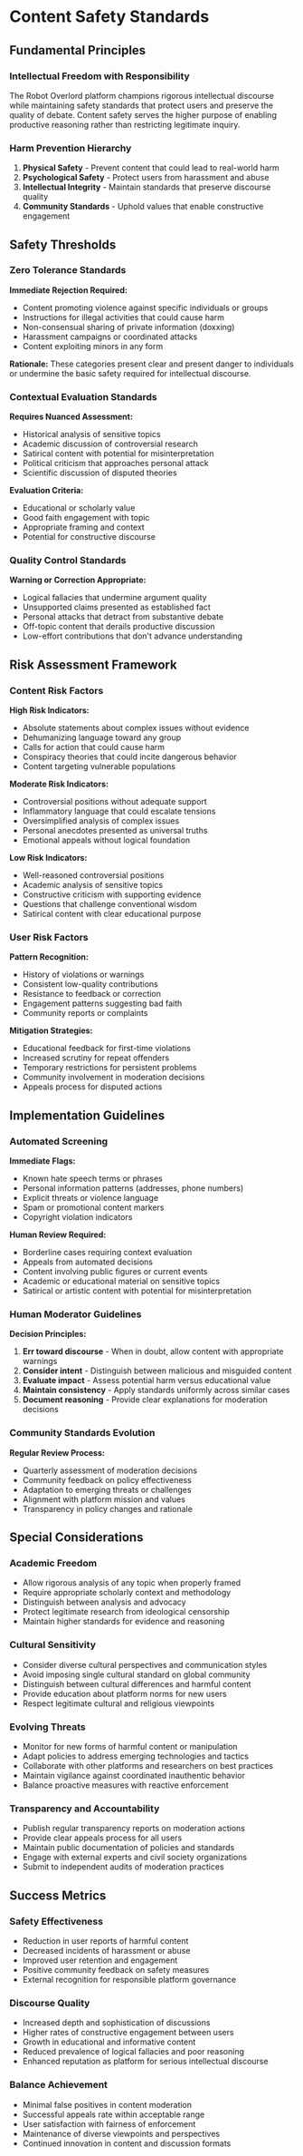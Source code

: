 # Content Safety Standards

## Fundamental Principles

### Intellectual Freedom with Responsibility
The Robot Overlord platform champions rigorous intellectual discourse while maintaining safety standards that protect users and preserve the quality of debate. Content safety serves the higher purpose of enabling productive reasoning rather than restricting legitimate inquiry.

### Harm Prevention Hierarchy
1. **Physical Safety** - Prevent content that could lead to real-world harm
2. **Psychological Safety** - Protect users from harassment and abuse
3. **Intellectual Integrity** - Maintain standards that preserve discourse quality
4. **Community Standards** - Uphold values that enable constructive engagement

## Safety Thresholds

### Zero Tolerance Standards
**Immediate Rejection Required:**
- Content promoting violence against specific individuals or groups
- Instructions for illegal activities that could cause harm
- Non-consensual sharing of private information (doxxing)
- Harassment campaigns or coordinated attacks
- Content exploiting minors in any form

**Rationale:** These categories present clear and present danger to individuals or undermine the basic safety required for intellectual discourse.

### Contextual Evaluation Standards
**Requires Nuanced Assessment:**
- Historical analysis of sensitive topics
- Academic discussion of controversial research
- Satirical content with potential for misinterpretation
- Political criticism that approaches personal attack
- Scientific discussion of disputed theories

**Evaluation Criteria:**
- Educational or scholarly value
- Good faith engagement with topic
- Appropriate framing and context
- Potential for constructive discourse

### Quality Control Standards
**Warning or Correction Appropriate:**
- Logical fallacies that undermine argument quality
- Unsupported claims presented as established fact
- Personal attacks that detract from substantive debate
- Off-topic content that derails productive discussion
- Low-effort contributions that don't advance understanding

## Risk Assessment Framework

### Content Risk Factors
**High Risk Indicators:**
- Absolute statements about complex issues without evidence
- Dehumanizing language toward any group
- Calls for action that could cause harm
- Conspiracy theories that could incite dangerous behavior
- Content targeting vulnerable populations

**Moderate Risk Indicators:**
- Controversial positions without adequate support
- Inflammatory language that could escalate tensions
- Oversimplified analysis of complex issues
- Personal anecdotes presented as universal truths
- Emotional appeals without logical foundation

**Low Risk Indicators:**
- Well-reasoned controversial positions
- Academic analysis of sensitive topics
- Constructive criticism with supporting evidence
- Questions that challenge conventional wisdom
- Satirical content with clear educational purpose

### User Risk Factors
**Pattern Recognition:**
- History of violations or warnings
- Consistent low-quality contributions
- Resistance to feedback or correction
- Engagement patterns suggesting bad faith
- Community reports or complaints

**Mitigation Strategies:**
- Educational feedback for first-time violations
- Increased scrutiny for repeat offenders
- Temporary restrictions for persistent problems
- Community involvement in moderation decisions
- Appeals process for disputed actions

## Implementation Guidelines

### Automated Screening
**Immediate Flags:**
- Known hate speech terms or phrases
- Personal information patterns (addresses, phone numbers)
- Explicit threats or violence language
- Spam or promotional content markers
- Copyright violation indicators

**Human Review Required:**
- Borderline cases requiring context evaluation
- Appeals from automated decisions
- Content involving public figures or current events
- Academic or educational material on sensitive topics
- Satirical or artistic content with potential for misinterpretation

### Human Moderator Guidelines
**Decision Principles:**
1. **Err toward discourse** - When in doubt, allow content with appropriate warnings
2. **Consider intent** - Distinguish between malicious and misguided content
3. **Evaluate impact** - Assess potential harm versus educational value
4. **Maintain consistency** - Apply standards uniformly across similar cases
5. **Document reasoning** - Provide clear explanations for moderation decisions

### Community Standards Evolution
**Regular Review Process:**
- Quarterly assessment of moderation decisions
- Community feedback on policy effectiveness
- Adaptation to emerging threats or challenges
- Alignment with platform mission and values
- Transparency in policy changes and rationale

## Special Considerations

### Academic Freedom
- Allow rigorous analysis of any topic when properly framed
- Require appropriate scholarly context and methodology
- Distinguish between analysis and advocacy
- Protect legitimate research from ideological censorship
- Maintain higher standards for evidence and reasoning

### Cultural Sensitivity
- Consider diverse cultural perspectives and communication styles
- Avoid imposing single cultural standard on global community
- Distinguish between cultural differences and harmful content
- Provide education about platform norms for new users
- Respect legitimate cultural and religious viewpoints

### Evolving Threats
- Monitor for new forms of harmful content or manipulation
- Adapt policies to address emerging technologies and tactics
- Collaborate with other platforms and researchers on best practices
- Maintain vigilance against coordinated inauthentic behavior
- Balance proactive measures with reactive enforcement

### Transparency and Accountability
- Publish regular transparency reports on moderation actions
- Provide clear appeals process for all users
- Maintain public documentation of policies and standards
- Engage with external experts and civil society organizations
- Submit to independent audits of moderation practices

## Success Metrics

### Safety Effectiveness
- Reduction in user reports of harmful content
- Decreased incidents of harassment or abuse
- Improved user retention and engagement
- Positive community feedback on safety measures
- External recognition for responsible platform governance

### Discourse Quality
- Increased depth and sophistication of discussions
- Higher rates of constructive engagement between users
- Growth in educational and informative content
- Reduced prevalence of logical fallacies and poor reasoning
- Enhanced reputation as platform for serious intellectual discourse

### Balance Achievement
- Minimal false positives in content moderation
- Successful appeals rate within acceptable range
- User satisfaction with fairness of enforcement
- Maintenance of diverse viewpoints and perspectives
- Continued innovation in content and discussion formats
